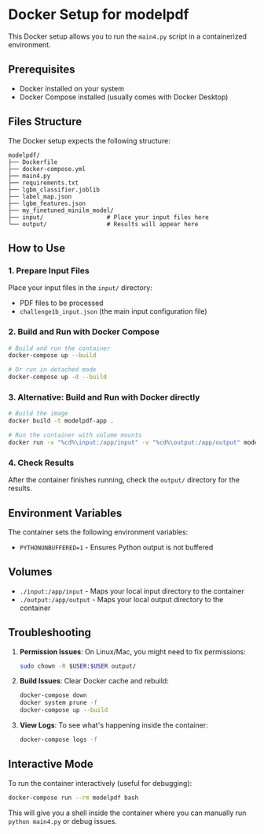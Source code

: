 # Docker Setup for modelpdf

This Docker setup allows you to run the `main4.py` script in a containerized environment.

## Prerequisites

- Docker installed on your system
- Docker Compose installed (usually comes with Docker Desktop)

## Files Structure

The Docker setup expects the following structure:
```
modelpdf/
├── Dockerfile
├── docker-compose.yml
├── main4.py
├── requirements.txt
├── lgbm_classifier.joblib
├── label_map.json
├── lgbm_features.json
├── my_finetuned_minilm_model/
├── input/                  # Place your input files here
└── output/                 # Results will appear here
```

## How to Use

### 1. Prepare Input Files

Place your input files in the `input/` directory:
- PDF files to be processed
- `challenge1b_input.json` (the main input configuration file)

### 2. Build and Run with Docker Compose

```bash
# Build and run the container
docker-compose up --build

# Or run in detached mode
docker-compose up -d --build
```

### 3. Alternative: Build and Run with Docker directly

```bash
# Build the image
docker build -t modelpdf-app .

# Run the container with volume mounts
docker run -v "%cd%\input:/app/input" -v "%cd%\output:/app/output" modelpdf-app
```

### 4. Check Results

After the container finishes running, check the `output/` directory for the results.

## Environment Variables

The container sets the following environment variables:
- `PYTHONUNBUFFERED=1` - Ensures Python output is not buffered

## Volumes

- `./input:/app/input` - Maps your local input directory to the container
- `./output:/app/output` - Maps your local output directory to the container

## Troubleshooting

1. **Permission Issues**: On Linux/Mac, you might need to fix permissions:
   ```bash
   sudo chown -R $USER:$USER output/
   ```

2. **Build Issues**: Clear Docker cache and rebuild:
   ```bash
   docker-compose down
   docker system prune -f
   docker-compose up --build
   ```

3. **View Logs**: To see what's happening inside the container:
   ```bash
   docker-compose logs -f
   ```

## Interactive Mode

To run the container interactively (useful for debugging):

```bash
docker-compose run --rm modelpdf bash
```

This will give you a shell inside the container where you can manually run `python main4.py` or debug issues.
